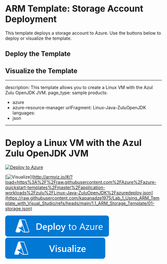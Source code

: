 # ARM Template: Storage Account Deployment

This template deploys a storage account to Azure. Use the buttons below to deploy or visualize the template.

## Deploy the Template



## Visualize the Template





---
description: This template allows you to create a Linux VM with the Azul Zulu OpenJDK JVM.
page_type: sample
products:
- azure
- azure-resource-manager
urlFragment: Linux-Java-ZuluOpenJDK
languages:
- json
---
# Deploy a Linux VM with the Azul Zulu OpenJDK JVM


[![Deploy to Azure](https://aka.ms/deploytoazurebutton)](https://portal.azure.com/#create/Microsoft.Template/uri/https://raw.githubusercontent.com/kapanadze1975/Lab_1_Using_ARM_Template_with_Visual_Studio/refs/heads/main/1.1_ARM_Storage_Template/01-storage.json)

[![Visualize]([https://raw.githubusercontent.com/Azure/azure-quickstart-templates/master/1-CONTRIBUTION-GUIDE/images/visualizebutton.svg?sanitize=true)](http://armviz.io/#/?load=https%3A%2F%2Fraw.githubusercontent.com%2FAzure%2Fazure-quickstart-templates%2Fmaster%2Fapplication-workloads%2Fzulu%2FLinux-Java-ZuluOpenJDK%2Fazuredeploy.json](https://raw.githubusercontent.com/kapanadze1975/Lab_1_Using_ARM_Template_with_Visual_Studio/refs/heads/main/1.1_ARM_Storage_Template/01-storage.json)

<a href="https://portal.azure.com/#create/Microsoft.Template/uri/https%3A%2F%2Fraw.githubusercontent.com%2FAzure%2Fazure-quickstart-templates%2Fmaster%2Fapplication-workloads%2Fzulu%2FLinux-Java-ZuluOpenJDK%2Fazuredeploy.json" target="_blank">
    <img src="https://raw.githubusercontent.com/Azure/azure-quickstart-templates/master/1-CONTRIBUTION-GUIDE/images/deploytoazure.svg?sanitize=true"/>
</a>
<a href="http://armviz.io/#/?load=https%3A%2F%2Fraw.githubusercontent.com%2FAzure%2Fazure-quickstart-templates%2Fmaster%2Fapplication-workloads%2Fzulu%2FLinux-Java-ZuluOpenJDK%2Fazuredeploy.json" target="_blank">
    <img src="https://raw.githubusercontent.com/Azure/azure-quickstart-templates/master/1-CONTRIBUTION-GUIDE/images/visualizebutton.svg?sanitize=true"/>
</a>


